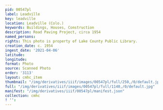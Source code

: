 ```yaml
---
pid: 00547pl
label: Leadville
key: leadville
location: Leadville (Colo.)
keywords: Buildings, Houses, Construction
description: Road Paving Project, circa 1954
named_persons: 
rights: This photo is property of Lake County Public Library.
creation_date: c. 1954
ingest_date: '2021-04-06'
latitude: 
longitude: 
format: Photo
source: Scanned Photo
order: '3113'
layout: cmhc_item
thumbnail: "/img/derivatives/iiif/images/00547pl/full/250,/0/default.jpg"
full: "/img/derivatives/iiif/images/00547pl/full/1140,/0/default.jpg"
manifest: "/img/derivatives/iiif/00547pl/manifest.json"
collection: cmhc
! '': 
---
```

